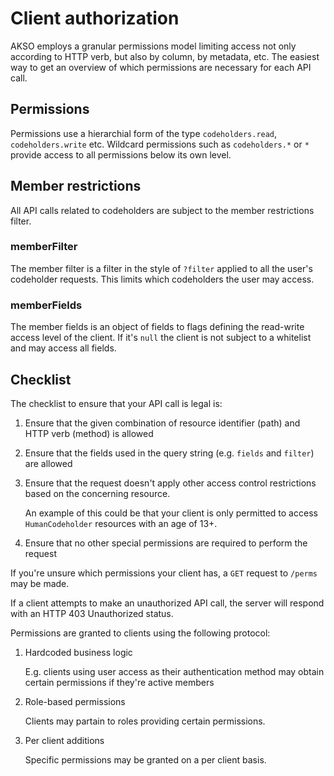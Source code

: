 # Client authorization
AKSO employs a granular permissions model limiting access not only according to HTTP verb, but also by column, by metadata, etc. The easiest way to get an overview of which permissions are necessary for each API call.

## Permissions
Permissions use a hierarchial form of the type `codeholders.read`, `codeholders.write` etc. Wildcard permissions such as `codeholders.*` or `*` provide access to all permissions below its own level.

## Member restrictions
All API calls related to codeholders are subject to the member restrictions filter.

### memberFilter
The member filter is a filter in the style of `?filter` applied to all the user's codeholder requests. This limits which codeholders the user may access.

### memberFields
The member fields is an object of fields to flags defining the read-write access level of the client. If it's `null` the client is not subject to a whitelist and may access all fields.

## Checklist
The checklist to ensure that your API call is legal is:
1. Ensure that the given combination of resource identifier (path) and HTTP verb (method) is allowed

2. Ensure that the fields used in the query string (e.g. `fields` and `filter`) are allowed

3. Ensure that the request doesn't apply other access control restrictions based on the concerning resource.

	An example of this could be that your client is only permitted to access `HumanCodeholder` resources with an age of 13+.

4. Ensure that no other special permissions are required to perform the request

If you're unsure which permissions your client has, a `GET` request to `/perms` may be made.

If a client attempts to make an unauthorized API call, the server will respond with an HTTP 403 Unauthorized status.

Permissions are granted to clients using the following protocol:
1. Hardcoded business logic

	E.g. clients using user access as their authentication method may obtain certain permissions if they're active members

2. Role-based permissions

	Clients may partain to roles providing certain permissions.

3. Per client additions

	Specific permissions may be granted on a per client basis.

